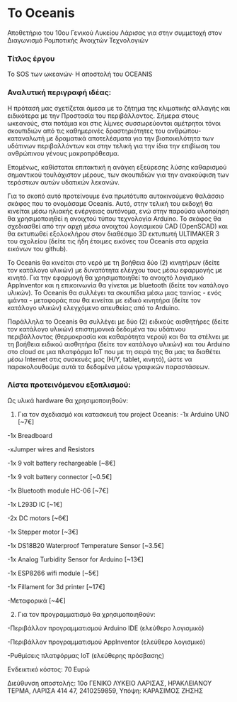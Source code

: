 # To Oceanis
Αποθετήριο του 10ου Γενικού Λυκείου Λάρισας για στην συμμετοχή στον Διαγωνισμό Ρομποτικής Ανοιχτών Τεχνολογιών

### Τίτλος έργου
Το SOS των ωκεανών· Η αποστολή του OCEANIS

### Αναλυτική περιγραφή ιδέας:

Η πρότασή μας σχετίζεται άμεσα με το ζήτημα της κλιματικής αλλαγής και ειδικότερα με την Προστασία του περιβάλλοντος. Σήμερα στους ωκεανούς, στα ποτάμια και στις λίμνες συσσωρεύονται  αμέτρητοι τόνοι σκουπιδιών από τις καθημερινές δραστηριότητες του ανθρώπου-καταναλωτή με δραματικά αποτελέσματα για την βιοποικιλότητα των υδάτινων περιβαλλόντων και στην τελική για την ίδια την επιβίωση του ανθρώπινου γένους μακροπρόθεσμα.

Επομένως, καθίσταται επιτακτική η ανάγκη εξεύρεσης λύσης καθαρισμού σημαντικού τουλάχιστον μέρους, των σκουπιδιών για την ανακούφιση των τεράστιων αυτών υδατικών λεκανών.

Για το σκοπό αυτό προτείνουμε ένα πρωτότυπο αυτοκινούμενο θαλάσσιο σκάφος που το ονομάσαμε Oceanis. Αυτό, στην τελική του εκδοχή θα κινείται μέσω ηλιακής ενέργειας αυτόνομα, ενώ στην παρούσα υλοποίηση θα χρησιμοποιηθεί η ανοιχτού τύπου τεχνολογία Arduino. Το σκάφος θα σχεδιασθεί από την αρχή μέσω ανοιχτού λογισμικού CAD (OpenSCAD) και θα εκτυπωθεί εξολοκλήρου στον διαθέσιμο 3D εκτυπωτή ULTIMAKER 3 του σχολείου (δείτε τις ήδη έτοιμες εικόνες του Oceanis στα αρχεία εικόνων του github).

Το Oceanis θα κινείται στο νερό με τη βοήθεια δύο (2) κινητήρων (δείτε τον κατάλογο υλικών) με δυνατότητα ελέγχου τους μέσω εφαρμογής με κινητό. Για την εφαρμογή θα χρησιμοποιηθεί το ανοιχτό λογισμικό AppInventor και η επικοινωνία θα γίνεται με bluetooth (δείτε τον κατάλογο υλικών). Το Oceanis θα συλλέγει τα σκουπίδια μέσω μιας ταινίας - ενός ιμάντα - μεταφοράς που θα κινείται με ειδικό κινητήρα (δείτε τον κατάλογο υλικών) ελεγχόμενο απευθείας από το Arduino.

Παράλληλα το Oceanis θα συλλέγει με δύο (2) ειδικούς αισθητήρες (δείτε τον κατάλογο υλικών) επιστημονικά δεδομένα του υδάτινου περιβάλλοντος (θερμοκρασία και καθαρότητα νερού) και θα τα στέλνει με τη βοήθεια ειδικού αισθητήρα (δείτε τον κατάλογο υλικών) και του Arduino στο cloud σε μια πλατφόρμα IoT που με τη σειρά της θα μας τα διαθέτει μέσω Internet στις συσκευές μας (Η/Υ, tablet, κινητό), ώστε να παρακολουθούμε αυτά τα δεδομένα μέσω γραφικών παραστάσεων.

### Λίστα προτεινόμενου εξοπλισμού:
Ως υλικά hardware θα χρησιμοποιηθούν:

1. Για τον σχεδιασμό και κατασκευή του project Oceanis:
-1x Arduino UNO     [~7€]

-1x Breadboard

-xJumper wires and Resistors

-1x 9 volt battery rechargeable    [~8€]

-1x 9 volt battery connector     [~0.5€]

-1x Bluetooth module HC-06      [~7€]

-1x L293D IC     [~1€]

-2x DC motors     [~6€]

-1x Stepper motor     [~3€]

-1x DS18B20 Waterproof Temperature Sensor    [~3.5€]

-1x Analog Turbidity Sensor for Arduino     [~13€]

-1x ESP8266 wifi module     [~5€]

-1x Fillament for 3d printer     [~17€]

-Μεταφορικά      [~4€]

2. Για τον προγραμματισμό  θα χρησιμοποιηθούν:

-Περιβάλλον προγραμματισμού Arduino IDE (ελεύθερο λογισμικό)

-Περιβάλλον προγραμματισμού AppInventor (ελεύθερο λογισμικό)

-Ρυθμίσεις πλατφόρμας IoT (ελεύθερης πρόσβασης)


Ενδεικτικό κόστος:
70 Ευρώ

Διεύθυνση αποστολής: 10ο ΓΕΝΙΚΟ ΛΥΚΕΙΟ ΛΑΡΙΣΑΣ, ΗΡΑΚΛΕΙΑΝΟΥ ΤΕΡΜΑ, ΛΑΡΙΣΑ 414 47, 2410259859, Υπόψη: ΚΑΡΑΣΙΜΟΣ ΖΗΣΗΣ
